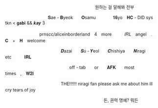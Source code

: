 　　　　　　　　　　　　　　　　　　　　　원하는 걸 말해봐 전부
　　
			 
　　　　　　　　　　𝐒ae - 𝐁yeok　　𝐎samu　　　　𝟏𝟔yo　𝐇𝐂 - DID sys　tkn < 𝐠𝐚𝐛𝐢 && 𝒌𝒂𝒚 3
								
　　　　　　　　prnscc/aliceinborderland　4　more　　　𝐼𝑅𝐿　angel　𓈒　　　　𝐂　+　𝐇　welcome

　　　　　　　　　　　　　𝑫azai　　𝑺u - 𝒀eol　　𝑪hishiya　　𝑵iragi　　etc　　　𝐈𝐑𝐋

　　　　　　　　　　　　　　　off - tab　　or　　𝐀𝐅𝐊　　most　　times　,　𝐖𝟐𝐈

　　　　　　　　　　　　　THE!!!!!! niragi fan please ask me about him ill cry tears of joy
								 　　

　　　　　　　　　　　　　　　　　　　　　　　돈, 권력 명예? 뭐든
